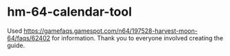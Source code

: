 # hm-64-calendar-tool
Used https://gamefaqs.gamespot.com/n64/197528-harvest-moon-64/faqs/62402 for information. Thank you to everyone involved creating the guide.